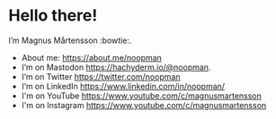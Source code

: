 # Hello there!

I’m Magnus Mårtensson :bowtie:.

- About me: <a href="https://about.me/noopman" target="_blank">https://about.me/noopman</a>
- I’m on Mastodon <a rel="me" href="https://hachyderm.io/@noopman">https://hachyderm.io/@noopman</a>.
- I’m on Twitter https://twitter.com/noopman
- I’m on LinkedIn https://www.linkedin.com/in/noopman/
- I'm on YouTube https://www.youtube.com/c/magnusmartensson
- I'm on Instagram https://www.youtube.com/c/magnusmartensson
